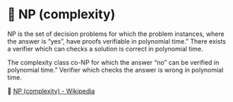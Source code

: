 # 📌 NP (complexity)

NP is the set of decision problems for which the problem instances, where the answer is “yes”, have proofs verifiable in polynomial time.” There exists a verifier which can checks a solution is correct in polynomial time.

The complexity class co-NP for which the answer “no” can be verified in polynomial time.” Verifier which checks the answer is wrong in polynomial time.

📖 [NP (complexity) - Wikipedia](https://en.wikipedia.org/wiki/NP_(complexity))